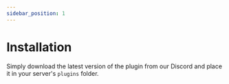 ```yaml
---
sidebar_position: 1
---
```


# Installation
Simply download the latest version of the plugin from our Discord and place it in your server's `plugins` folder.



